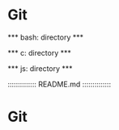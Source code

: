 # Git

*** bash: directory ***


*** c: directory ***


*** js: directory ***

::::::::::::::
README.md
::::::::::::::
# Git

